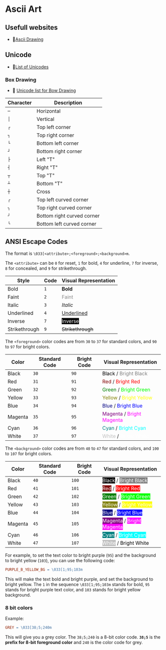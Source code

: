 # Ascii Art

## Usefull websites

- 🔗[Ascii Drawing](https://asciiflow.com/#/)

## Unicode

- 🔗[List of Unicodes](https://symbl.cc/en/unicode/table/)

### Box Drawing

- :toolbox: [Unicode list for Bow Drawing](https://symbl.cc/en/unicode/blocks/box-drawing/)

| Character | Description |
| --------- | ----------- |
| `─`       | Horizontal  |
| `│`       | Vertical    |
| `┌`       | Top left corner |
| `┐`       | Top right corner |
| `└`       | Bottom left corner |
| `┘`       | Bottom right corner |
| `├`       | Left "T" |
| `┤`       | Right "T" |
| `┬`       | Top "T" |
| `┴`       | Bottom "T" |
| `┼`       | Cross |
| `╭`       | Top left curved corner |
| `╮`       | Top right curved corner |
| `╯`       | Bottom right curved corner |
| `╰`       | Bottom left curved corner |

## ANSI Escape Codes

The format is `\033[<attribute>;<foreground>;<background>m`.

The `<attribute>` can be `0` for reset, `1` for bold, `4` for underline, `7` for inverse, `8` for concealed, and `9` for strikethrough.

| Style         | Code     | Visual Representation |
| ------------- | -------- | --------------------- |
| Bold          | `1`      | <span style="font-weight: bold;">Bold</span> |
| Faint         | `2`      | <span style="opacity: 0.5;">Faint</span> |
| Italic        | `3`      | <span style="font-style: italic;">Italic</span> |
| Underlined    | `4`      | <span style="text-decoration: underline;">Underlined</span> |
| Inverse       | `7`      | <span style="background-color: black; color: white;">Inverse</span> |
| Strikethrough | `9`      | <span style="text-decoration: line-through;">Strikethrough</span> |

The `<foreground>` color codes are from `30` to `37` for standard colors, and `90` to `97` for bright colors.

| Color         | Standard Code | Bright Code | Visual Representation |
| ------------- | ------------- | ----------- | --------------------- |
| Black         | `30`          | `90`        | <span style="color: #000000;">Black</span> / <span style="color: #808080;">Bright Black</span> |
| Red           | `31`          | `91`        | <span style="color: #800000;">Red</span> / <span style="color: #ff0000;">Bright Red</span> |
| Green         | `32`          | `92`        | <span style="color: #008000;">Green</span> / <span style="color: #00ff00;">Bright Green</span> |
| Yellow        | `33`          | `93`        | <span style="color: #808000;">Yellow</span> / <span style="color: #ffff00;">Bright Yellow</span> |
| Blue          | `34`          | `94`        | <span style="color: #000080;">Blue</span> / <span style="color: #0000ff;">Bright Blue</span> |
| Magenta       | `35`          | `95`        | <span style="color: #800080;">Magenta</span> / <span style="color: #ff00ff;">Bright Magenta</span> |
| Cyan          | `36`          | `96`        | <span style="color: #008080;">Cyan</span> / <span style="color: #00ffff;">Bright Cyan</span> |
| White         | `37`          | `97`        | <span style="color: #c0c0c0;">White</span> / <span style="color: #ffffff;">Bright White</span> |

The `<background>` color codes are from `40` to `47` for standard colors, and `100` to `107` for bright colors.

| Color         | Standard Code | Bright Code | Visual Representation |
| ------------- | ------------- | ----------- | --------------------- |
| Black         | `40`          | `100`       | <span style="background-color: #000000; color: #ffffff;">Black</span> / <span style="background-color: #808080; color: #ffffff;">Bright Black</span> |
| Red           | `41`          | `101`       | <span style="background-color: #800000; color: #ffffff;">Red</span> / <span style="background-color: #ff0000; color: #ffffff;">Bright Red</span> |
| Green         | `42`          | `102`       | <span style="background-color: #008000; color: #ffffff;">Green</span> / <span style="background-color: #00ff00; color: #ffffff;">Bright Green</span> |
| Yellow        | `43`          | `103`       | <span style="background-color: #808000; color: #ffffff;">Yellow</span> / <span style="background-color: #ffff00; color: #ffffff;">Bright Yellow</span> |
| Blue          | `44`          | `104`       | <span style="background-color: #000080; color: #ffffff;">Blue</span> / <span style="background-color: #0000ff; color: #ffffff;">Bright Blue</span> |
| Magenta       | `45`          | `105`       | <span style="background-color: #800080; color: #ffffff;">Magenta</span> / <span style="background-color: #ff00ff; color: #ffffff;">Bright Magenta</span> |
| Cyan          | `46`          | `106`       | <span style="background-color: #008080; color: #ffffff;">Cyan</span> / <span style="background-color: #00ffff; color: #ffffff;">Bright Cyan</span> |
| White         | `47`          | `107`       | <span style="background-color: #c0c0c0; color: #ffffff;">White</span> / <span style="background-color: #ffffff; color: #000000;">Bright White</span> |

For example, to set the text color to bright purple (`95`) and the background to bright yellow (`103`), you can use the following code:

```makefile
PURPLE_B_YELLOW_BG = \033[1;95;103m
```

This will make the text bold and bright purple, and set the background to bright yellow. The `1` in the sequence `\033[1;95;103m` stands for bold, `95` stands for bright purple text color, and `103` stands for bright yellow background.

### 8 bit colors

Example:

```makefile
GREY = \033[38;5;240m
```

This will give you a grey color. The `38;5;240` is a 8-bit color code. **`38;5`** is the **prefix for 8-bit foreground color** and `240` is the color code for grey.